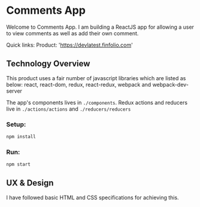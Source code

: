 # Comments App

Welcome to Comments App. I am building a ReactJS app for allowing a user to view comments as well as add their own comment.

Quick links:
Product: 'https://devlatest.finfolio.com'
 
## Technology Overview

This product uses a fair number of javascript libraries which are listed as below: 
react, react-dom, redux, react-redux, webpack and webpack-dev-server

The app's components lives in `./components`. Redux actions and reducers live in `./actions/actions` and `./reducers/reducers`

### Setup:
```bash
npm install
```

### Run:
```bash
npm start
```

## UX & Design
I have followed basic HTML and CSS specifications for achieving this.